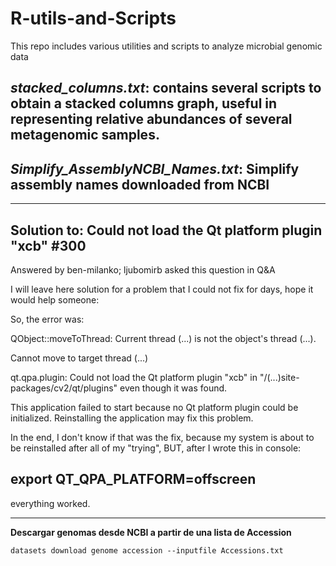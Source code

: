 # R-utils-and-Scripts
This repo includes various utilities and scripts to analyze microbial genomic data

*stacked_columns.txt*: contains several scripts to obtain a stacked columns graph, useful in representing relative abundances of several metagenomic samples. 
-------------------------------------------------------------------------------------------------------------------------------------------------------------
*Simplify_AssemblyNCBI_Names.txt*: Simplify assembly names downloaded from NCBI
-------------------------------------------------------------------------------
-------------------------------------------------------------
Solution to: Could not load the Qt platform plugin "xcb" #300
-------------------------------------------------------------
 Answered by ben-milanko; ljubomirb asked this question in Q&A

I will leave here solution for a problem that I could not fix for days, hope it would help someone:

So, the error was:

QObject::moveToThread: Current thread (...) is not the object's thread (...).

Cannot move to target thread (...)

qt.qpa.plugin: Could not load the Qt platform plugin "xcb" in "/(...)site-packages/cv2/qt/plugins" even though it was found.

This application failed to start because no Qt platform plugin could be initialized. Reinstalling the application may fix this problem.

In the end, I don't know if that was the fix, because my system is about to be reinstalled after all of my "trying", BUT, after I wrote this in console:

export QT_QPA_PLATFORM=offscreen 
--------------------------------
everything worked.

--------------------------------

**Descargar genomas desde NCBI a partir de una lista de Accession**
   
    datasets download genome accession --inputfile Accessions.txt

